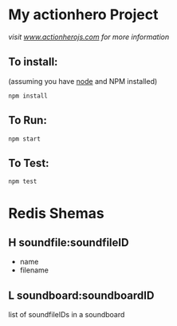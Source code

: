# My actionhero Project

*visit www.actionherojs.com for more information*

## To install:
(assuming you have [node](http://nodejs.org/) and NPM installed)

`npm install`

## To Run:
`npm start`

## To Test:
`npm test`

# Redis Shemas

## H soundfile:soundfileID
- name
- filename

## L soundboard:soundboardID
list of soundfileIDs in a soundboard
